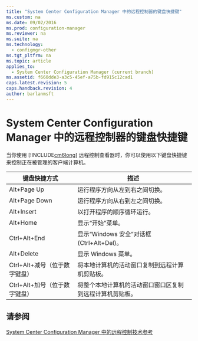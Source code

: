```yaml
---
title: "System Center Configuration Manager 中的远程控制器的键盘快捷键"
ms.custom: na
ms.date: 09/02/2016
ms.prod: configuration-manager
ms.reviewer: na
ms.suite: na
ms.technology: 
  - configmgr-other
ms.tgt_pltfrm: na
ms.topic: article
applies_to: 
  - System Center Configuration Manager (current branch)
ms.assetid: f660dde3-a3c5-45ef-a75b-fd915c12cad1
caps.latest.revision: 5
caps.handback.revision: 4
author: barlanmsft
---
```

# System Center Configuration Manager 中的远程控制器的键盘快捷键
当你使用 [!INCLUDE[cm6long](../LocTest/includes/cm6long_md.md)] 远程控制查看器时，你可以使用以下键盘快捷键来控制正在被管理的客户端计算机。  
  
|键盘快捷方式|描述|  
|------------|--------|  
|Alt\+Page Up|运行程序方向从左到右之间切换。|  
|Alt\+Page Down|运行程序方向从右到左之间切换。|  
|Alt\+Insert|以打开程序的顺序循环运行。|  
|Alt\+Home|显示“开始”菜单。|  
|Ctrl\+Alt\+End|显示“Windows 安全”对话框 \(Ctrl\+Alt\+Del\)。|  
|Alt\+Delete|显示 Windows 菜单。|  
|Ctrl\+Alt\+减号（位于数字键盘）|将本地计算机的活动窗口复制到远程计算机剪贴板。|  
|Ctrl\+Alt\+加号（位于数字键盘）|将整个本地计算机的活动窗口窗口区复制到远程计算机剪贴板。|  
  
## 请参阅  
 [System Center Configuration Manager 中的远程控制技术参考](../LocTest/Technical-reference-for-remote-control-in-System-Center-Configuration-Manager.md)